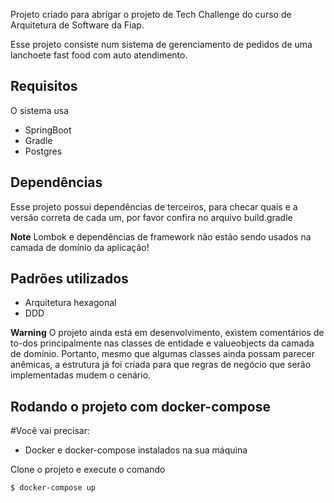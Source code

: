 Projeto criado para abrigar o projeto de Tech Challenge do curso de Arquitetura de Software da Fiap. 

Esse projeto consiste num sistema de gerenciamento de pedidos de uma lanchoete fast food com auto atendimento. 
## Requisitos

O sistema usa
* SpringBoot
* Gradle
* Postgres

## Dependências
Esse projeto possui dependências de terceiros, para checar quais
e a versão correta de cada um, por favor confira no arquivo build.gradle

**Note**
Lombok e dependências de framework não estão sendo usados na camada de domínio da aplicação!

## Padrões utilizados
* Arquitetura hexagonal
* DDD

**Warning**
O projeto ainda está em desenvolvimento, existem comentários de to-dos principalmente nas classes de entidade e valueobjects da camada de domínio. 
Portanto, mesmo que algumas classes ainda possam parecer anêmicas, a estrutura já foi criada para que regras de negócio que serão implementadas mudem o cenário. 
## Rodando o projeto com docker-compose
#Você vai precisar:

* Docker e docker-compose instalados na sua máquina

Clone o projeto e execute o comando

	$ docker-compose up

